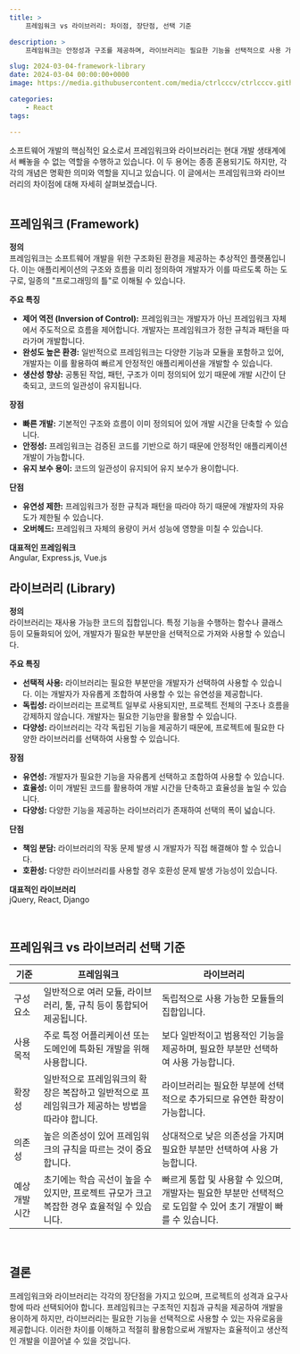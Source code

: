 ```yaml
---
title: >  
    프레임워크 vs 라이브러리: 차이점, 장단점, 선택 기준

description: >  
    프레임워크는 안정성과 구조를 제공하며, 라이브러리는 필요한 기능을 선택적으로 사용 가능한 유연성을 갖습니다. 프로젝트의 크기와 요구에 맞게 선택하여 효과적으로 활용하는 것이 중요합니다.  

slug: 2024-03-04-framework-library
date: 2024-03-04 00:00:00+0000
image: https://media.githubusercontent.com/media/ctrlcccv/ctrlcccv.github.io/master/assets/img/post/2024-03-04-framework-library.webp

categories:
    - React
tags:

---
```


소프트웨어 개발의 핵심적인 요소로서 프레임워크와 라이브러리는 현대 개발 생태계에서 빼놓을 수 없는 역할을 수행하고 있습니다. 이 두 용어는 종종 혼용되기도 하지만, 각각의 개념은 명확한 의미와 역할을 지니고 있습니다. 이 글에서는 프레임워크와 라이브러리의 차이점에 대해 자세히 살펴보겠습니다.  
<br>

## 프레임워크 (Framework)

**정의**  
프레임워크는 소프트웨어 개발을 위한 구조화된 환경을 제공하는 추상적인 플랫폼입니다. 이는 애플리케이션의 구조와 흐름을 미리 정의하여 개발자가 이를 따르도록 하는 도구로, 일종의 "프로그래밍의 틀"로 이해될 수 있습니다.  

**주요 특징**  

<div class="mt-1">

* **제어 역전 (Inversion of Control):** 프레임워크는 개발자가 아닌 프레임워크 자체에서 주도적으로 흐름을 제어합니다. 개발자는 프레임워크가 정한 규칙과 패턴을 따라가며 개발합니다.
* **완성도 높은 환경:** 일반적으로 프레임워크는 다양한 기능과 모듈을 포함하고 있어, 개발자는 이를 활용하여 빠르게 안정적인 애플리케이션을 개발할 수 있습니다.
* **생산성 향상:** 공통된 작업, 패턴, 구조가 이미 정의되어 있기 때문에 개발 시간이 단축되고, 코드의 일관성이 유지됩니다.

</div>

**장점**  

<div class="mt-1">

* **빠른 개발:** 기본적인 구조와 흐름이 이미 정의되어 있어 개발 시간을 단축할 수 있습니다.
* **안정성:** 프레임워크는 검증된 코드를 기반으로 하기 때문에 안정적인 애플리케이션 개발이 가능합니다.
* **유지 보수 용이:** 코드의 일관성이 유지되어 유지 보수가 용이합니다.

</div>

**단점**  

<div class="mt-1">

* **유연성 제한:** 프레임워크가 정한 규칙과 패턴을 따라야 하기 때문에 개발자의 자유도가 제한될 수 있습니다.
* **오버헤드:** 프레임워크 자체의 용량이 커서 성능에 영향을 미칠 수 있습니다.  

</div>

**대표적인 프레임워크**  
Angular, Express.js, Vue.js  

<script async src="https://pagead2.googlesyndication.com/pagead/js/adsbygoogle.js?client=ca-pub-8535540836842352" crossorigin="anonymous"></script>
<ins class="adsbygoogle"
     style="display:block; text-align:center;"
     data-ad-layout="in-article"
     data-ad-format="fluid"
     data-ad-client="ca-pub-8535540836842352"
     data-ad-slot="2974559225"></ins>
<script>
     (adsbygoogle = window.adsbygoogle || []).push({});
</script>

## 라이브러리 (Library)

**정의**   
라이브러리는 재사용 가능한 코드의 집합입니다. 특정 기능을 수행하는 함수나 클래스 등이 모듈화되어 있어, 개발자가 필요한 부분만을 선택적으로 가져와 사용할 수 있습니다.

**주요 특징**  

<div class="mt-1">

* **선택적 사용:** 라이브러리는 필요한 부분만을 개발자가 선택하여 사용할 수 있습니다. 이는 개발자가 자유롭게 조합하여 사용할 수 있는 유연성을 제공합니다.
* **독립성:** 라이브러리는 프로젝트 일부로 사용되지만, 프로젝트 전체의 구조나 흐름을 강제하지 않습니다. 개발자는 필요한 기능만을 활용할 수 있습니다.
* **다양성:** 라이브러리는 각각 독립된 기능을 제공하기 때문에, 프로젝트에 필요한 다양한 라이브러리를 선택하여 사용할 수 있습니다.

</div>

**장점**  

<div class="mt-1">

* **유연성:** 개발자가 필요한 기능을 자유롭게 선택하고 조합하여 사용할 수 있습니다.
* **효율성:** 이미 개발된 코드를 활용하여 개발 시간을 단축하고 효율성을 높일 수 있습니다.
* **다양성:** 다양한 기능을 제공하는 라이브러리가 존재하여 선택의 폭이 넓습니다.

</div>

**단점**

<div class="mt-1">

* **책임 분담:** 라이브러리의 작동 문제 발생 시 개발자가 직접 해결해야 할 수 있습니다.
* **호환성:** 다양한 라이브러리를 사용할 경우 호환성 문제 발생 가능성이 있습니다.

</div>

**대표적인 라이브러리**   
jQuery, React, Django  

<br>

## 프레임워크 vs 라이브러리 선택 기준

| 기준 | 프레임워크 | 라이브러리 |
|---|---|---|
| 구성 요소 | 일반적으로 여러 모듈, 라이브러리, 툴, 규칙 등이 통합되어 제공됩니다. | 독립적으로 사용 가능한 모듈들의 집합입니다. |
| 사용 목적 | 주로 특정 어플리케이션 또는 도메인에 특화된 개발을 위해 사용합니다. | 보다 일반적이고 범용적인 기능을 제공하며, 필요한 부분만 선택하여 사용 가능합니다. |
| 확장성 | 일반적으로 프레임워크의 확장은 복잡하고 일반적으로 프레임워크가 제공하는 방법을 따라야 합니다. | 라이브러리는 필요한 부분에 선택적으로 추가되므로 유연한 확장이 가능합니다. |
| 의존성 | 높은 의존성이 있어 프레임워크의 규칙을 따르는 것이 중요합니다. | 상대적으로 낮은 의존성을 가지며 필요한 부분만 선택하여 사용 가능합니다. |
| 예상 개발 시간 | 초기에는 학습 곡선이 높을 수 있지만, 프로젝트 규모가 크고 복잡한 경우 효율적일 수 있습니다. | 빠르게 통합 및 사용할 수 있으며, 개발자는 필요한 부분만 선택적으로 도입할 수 있어 초기 개발이 빠를 수 있습니다. |

<br>

## 결론
프레임워크와 라이브러리는 각각의 장단점을 가지고 있으며, 프로젝트의 성격과 요구사항에 따라 선택되어야 합니다. 프레임워크는 구조적인 지침과 규칙을 제공하여 개발을 용이하게 하지만, 라이브러리는 필요한 기능을 선택적으로 사용할 수 있는 자유로움을 제공합니다. 이러한 차이를 이해하고 적절히 활용함으로써 개발자는 효율적이고 생산적인 개발을 이끌어낼 수 있을 것입니다.  

